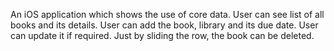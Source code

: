 An iOS application which shows the use of core data. User can see list of all books and its details. User can add the book, library and its due date. User can update it if required. Just by sliding the row, the book can be deleted.
